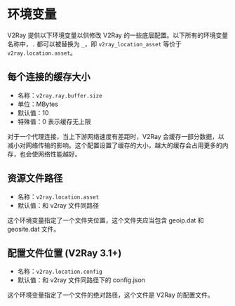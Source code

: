 # 环境变量

V2Ray 提供以下环境变量以供修改 V2Ray 的一些底层配置。以下所有的环境变量名称中，`.` 都可以被替换为 `_`，即 `v2ray_location_asset` 等价于 `v2ray.location.asset`。

## 每个连接的缓存大小

* 名称：`v2ray.ray.buffer.size`
* 单位：MBytes
* 默认值：10
* 特殊值：0 表示缓存无上限

对于一个代理连接，当上下游网络速度有差距时，V2Ray 会缓存一部分数据，以减小对网络传输的影响。这个配置设置了缓存的大小，越大的缓存会占用更多的内存，也会使网络性能越好。

## 资源文件路径

* 名称：`v2ray.location.asset`
* 默认值：和 v2ray 文件同路径

这个环境变量指定了一个文件夹位置，这个文件夹应当包含 geoip.dat 和 geosite.dat 文件。

## 配置文件位置 (V2Ray 3.1+)

* 名称：`v2ray.location.config`
* 默认值：和 v2ray 文件同路径下的 config.json

这个环境变量指定了一个文件的绝对路径，这个文件是 V2Ray 的配置文件。
